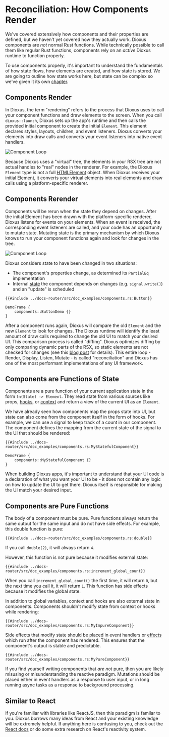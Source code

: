 # Reconciliation: How Components Render

We've covered extensively how components and their properties are defined, but we haven't yet covered how they actually work. Dioxus components are *not* normal Rust functions. While technically possible to call them like regular Rust functions, components rely on an *active* Dioxus runtime to function properly.

To use components properly, it's important to understand the fundamentals of how state flows, how elements are created, and how state is stored. We are going to outline how state works here, but state can be complex so we've given it its own [chapter](../basics/index.md).


## Components Render

In Dioxus, the term "rendering" refers to the process that Dioxus uses to call your component functions and draw elements to the screen. When you call `dioxus::launch`, Dioxus sets up the app's runtime and then calls the provided initial component to create the initial `Element`. This element declares styles, layouts, children, and event listeners. Dioxus converts your elements into draw calls and converts your event listeners into native event handlers.

![Component Loop](/assets/07/render-calls.png)

Because Dioxus uses a "virtual" tree, the elements in your RSX tree are not actual handles to "real" nodes in the renderer. For example, the Dioxus `Element` type is not a full [HTMLElement](https://developer.mozilla.org/en-US/docs/Web/API/HTMLElement) object. When Dioxus receives your initial Element, it converts your virtual elements into real elements and draw calls using a platform-specific renderer.

## Components Rerender

Components will be rerun when the state they depend on changes. After the initial Element has been drawn with the platform-specific renderer, Dioxus listens for events on your elements. When an event is received, the corresponding event listeners are called, and your code has an opportunity to mutate state. Mutating state is the primary mechanism by which Dioxus knows to run your component functions again and look for changes in the tree.

![Component Loop](/assets/07/render-loop.png)

Dioxus considers state to have been changed in two situations:

- The component's properties change, as determined its `PartialEq` implementation
- Internal [state](../basics/index.md) the component depends on changes (e.g. `signal.write()`) and an "update" is scheduled

```rust, no_run
{{#include ../docs-router/src/doc_examples/components.rs:Button}}
```

```inject-dioxus
DemoFrame {
    components::ButtonDemo {}
}
```

After a component runs again, Dioxus will compare the old `Element` and the new `Element` to look for changes. The Dioxus runtime will identify the least amount of draw calls required to change the old UI to match your desired UI. This comparison process is called "diffing". Dioxus optimizes diffing by only comparing dynamic parts of the RSX, so static elements are not checked for changes (see this [blog post](https://dioxuslabs.com/blog/templates-diffing) for details). This entire loop - Render, Display, Listen, Mutate - is called "reconciliation" and Dioxus has one of the most performant implementations of any UI framework.

## Components are Functions of State

Components are a pure function of your current application state in the form `fn(State) -> Element`. They read state from various sources like props, [hooks](../basics/hooks.md), or [context](../basics/context.md) and return a view of the current UI as an `Element`.

We have already seen how components map the props state into UI, but state can also come from the component itself in the form of hooks. For example, we can use a signal to keep track of a count in our component. The component defines the mapping from the current state of the signal to the UI that should be rendered:

```rust, no_run
{{#include ../docs-router/src/doc_examples/components.rs:MyStatefulComponent}}
```

```inject-dioxus
DemoFrame {
    components::MyStatefulComponent {}
}
```

When building Dioxus apps, it's important to understand that your UI code is a declaration of what you want your UI to be - it does not contain any logic on how to update the UI to get there. Dioxus itself is responsible for making the UI match your desired input.

## Components are Pure Functions

The body of a component must be pure. Pure functions always return the same output for the same input and do not have side effects. For example, this double function is pure:

```rust, no_run
{{#include ../docs-router/src/doc_examples/components.rs:double}}
```

If you call `double(2)`, it will always return `4`.

However, this function is not pure because it modifies external state:

```rust, no_run
{{#include ../docs-router/src/doc_examples/components.rs:increment_global_count}}
```

When you call `increment_global_count()` the first time, it will return `0`, but the next time you call it, it will return `1`. This function has side effects because it modifies the global state.

In addition to global variables, context and hooks are also external state in components. Components shouldn't modify state from context or hooks while rendering:

```rust, no_run
{{#include ../docs-router/src/doc_examples/components.rs:MyImpureComponent}}
```

Side effects that modify state should be placed in event handlers or [effects](../advanced/breaking_out.md#synchronizing-dom-updates-with-use_effect) which run after the component has rendered. This ensures that the component's output is stable and predictable.

```rust, no_run
{{#include ../docs-router/src/doc_examples/components.rs:MyPureComponent}}
```

If you find yourself writing components that *are not* pure, then you are likely misusing or misunderstanding the reactive paradigm. Mutations should be placed either in event handlers as a response to user input, or in long running async tasks as a response to background processing.

## Similar to React

If you're familiar with libraries like ReactJS, then this paradigm is familar to you. Dioxus borrows many ideas from React and your existing knowledge will be extremely helpful. If anything here is confusing to you, check out the [React docs](https://react.dev/learn) or do some extra research on React's reactivity system.
